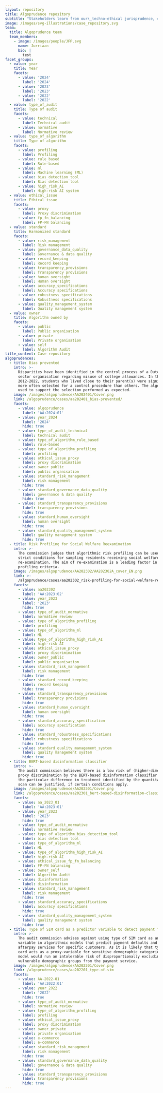 ```yaml
---
layout: repository
title: Algoprudence repository
subtitle: "Stakeholders learn from our\_techno-ethical jurisprudence, can help to improve it and can use it as to resolve ethical issues in a harmonized manner.\n\nWe are open to new cases. Please <span style=\"color:#005aa7\">[submit</span>](/algoprudence/submit-a-case/) a case for review.\n"
image: /images/svg-illustrations/case_repository.svg
team:
  title: Algoprudence team
  team_members:
    - image: /images/people/JFP.svg
      name: Jurriaan
      bio: |
        test
facet_groups:
  - value: year
    title: Year
    facets:
      - value: '2024'
        label: '2024'
      - value: '2023'
        label: '2023'
      - value: '2022'
        label: '2022'
  - value: type_of_audit
    title: Type of audit
    facets:
      - value: technical
        label: Technical audit
      - value: normative
        label: Normative review
  - value: type_of_algorithm
    title: Type of algorithm
    facets:
      - value: profiling
        label: Profiling
      - value: rule_based
        label: Rule-based
      - value: ml
        label: Machine learning (ML)
      - value: bias_detection_tool
        label: Bias detection tool
      - value: high_risk_AI
        label: High-risk AI system
  - value: ethical_issue
    title: Ethical issue
    facets:
      - value: proxy
        label: Proxy discrimination
      - value: fp_fn_balancing
        label: FP-FN balancing
  - value: standard
    title: Harmonized standard
    facets:
      - value: risk_management
        label: Risk management
      - value: governance_data_quality
        label: Governance & data quality
      - value: record_keeping
        label: Record keeping
      - value: transparency_provisions
        label: Transparency provisions
      - value: human_oversight
        label: Human oversight
      - value: accuracy_specifications
        label: Accuracy specifications
      - value: robustness_specifications
        label: Robustness specifications
      - value: quality_management_system
        label: Quality management system
  - value: owner
    title: Algorithm owned by
    facets:
      - value: public
        label: Public organisation
      - value: private
        label: Private organisation
      - value: self
        label: Algorithm Audit
title_content: Case repository
algoprudences:
  - title: Bias prevented
    intro: >-
      Disparities have been identified in the control process of a Dutch public
      sector organisation regarding misuse of college allowances. In the period
      2012-2022, students who lived close to their parent(s) were significantly
      more often selected for a control procedure than others. The algorithm
      used to support the selection performed as expected.
    image: /images/algoprudence/AA202401/Cover.png
    link: /algoprudence/cases/aa202401_bias-prevented/
    facets:
      - value: algoprudence
        label: 'AA:2024:01'
      - value: year_2024
        label: '2024'
        hide: true
      - value: type_of_audit_technical
        label: technical audit
      - value: type_of_algorithm_rule_based
        label: rule-based
      - value: type_of_algorithm_profiling
        label: profiling
      - value: ethical_issue_proxy
        label: proxy discrimination
      - value: owner_public
        label: public organisation
      - value: standard_risk_management
        label: risk management
        hide: true
      - value: standard_governance_data_quality
        label: governance & data quality
        hide: true
      - value: standard_transparency_provisions
        label: transparency provisions
        hide: true
      - value: standard_human_oversight
        label: human oversight
        hide: true
      - value: standard_quality_management_system
        label: quality management system
        hide: true
  - title: Risk Profiling for Social Welfare Reexamination
    intro: >-
      The commission judges that algorithmic risk profiling can be used under
      strict conditions for sampling residents receiving social welfare for
      re-examination. The aim of re-examination is a leading factor in judging
      profiling criteria.
    image: /images/algoprudence/AA202302/AA202302A_cover_EN.png
    link: >-
      /algoprudence/cases/aa202302_risk-profiling-for-social-welfare-reexamination/
    facets:
      - value: aa202302
        label: 'AA:2023:02'
      - value: year_2023
        label: '2023'
        hide: true
      - value: type_of_audit_normative
        label: normative review
      - value: type_of_algorithm_profiling
        label: profiling
      - value: type_of_algorithm_ml
        label: ML
      - value: type_of_algorithm_high_risk_AI
        label: high-risk AI
      - value: ethical_issue_proxy
        label: proxy discrimination
      - value: owner_public
        label: public organisation
      - value: standard_risk_management
        label: risk management
        hide: true
      - value: standard_record_keeping
        label: record keeping
        hide: true
      - value: standard_transparency_provisions
        label: transparency provisions
        hide: true
      - value: standard_human_oversight
        label: human oversight
        hide: true
      - value: standard_accuracy_specification
        label: accuracy specification
        hide: true
      - value: standard_robustness_specifications
        label: robustness specifications
        hide: true
      - value: standard_quality_management_system
        label: quality management system
        hide: true
  - title: BERT-based disinformation classifier
    intro: >-
      The audit commission believes there is a low risk of (higher-dimensional)
      proxy discrimination by the BERT-based disinformation classifier and that
      the particular difference in treatment identified by the quantitative bias
      scan can be justified, if certain conditions apply.
    image: /images/algoprudence/AA202301/Cover.png
    link: /algoprudence/cases/aa202301_bert-based-disinformation-classifier
    facets:
      - value: aa_2023_01
        label: 'AA:2023:01'
      - value: year_2023
        label: '2023'
        hide: true
      - value: type_of_audit_normative
        label: normative review
      - value: type_of_algorithm_bias_detection_tool
        label: bias detection tool
      - value: type_of_algorithm_ml
        label: ML
      - value: type_of_algorithm_high_risk_AI
        label: high-risk AI
      - value: ethical_issue_fp_fn_balancing
        label: FP-FN balancing
      - value: owner_self
        label: Algorithm Audit
      - value: disinformation
        label: disinformation
      - value: standard_risk_management
        label: risk management
        hide: true
      - value: standard_accuracy_specifications
        label: accuracy specifications
        hide: true
      - value: standard_quality_management_system
        label: quality management system
        hide: true
  - title: Type of SIM card as a predictor variable to detect payment fraud
    intro: >-
      The audit commission advises against using type of SIM card as an input
      variable in algorithmic models that predict payment defaults and block
      afterpay services for specific customers. As it is likely that type of SIM
      card acts as a proxy-variable for sensitive demographic categories, the
      model would run an intolerable risk of disproportionally excluding
      vulnerable demographic groups from the payment service.
    image: /images/algoprudence/AA202201/Cover.png
    link: /algoprudence/cases/aa202201_type-of-sim
    facets:
      - value: AA-2022-01
        label: 'AA:2022:01'
      - value: year_2022
        label: '2022'
        hide: true
      - value: type_of_audit_normative
        label: normative review
      - value: type_of_algorithm_profiling
        label: profiling
      - value: ethical_issue_proxy
        label: proxy discrimination
      - value: owner_private
        label: private organisation
      - value: e-commerce
        label: e-commerce
      - value: standard_risk_management
        label: risk management
        hide: true
      - value: standard_governance_data_quality
        label: governance & data quality
        hide: true
      - value: standard_transparency_provisions
        label: transparency provisions
        hide: true
---
```


